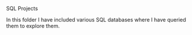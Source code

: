 SQL Projects

In this folder I have included various SQL databases where I have queried them to explore them.
